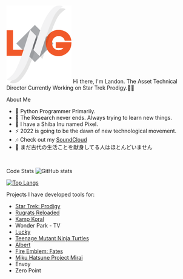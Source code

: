 ![LG Logo](./images/logo.png)
Hi there, I'm Landon. 
The Asset Technical Director Currently Working on Star Trek Prodigy.🖖✨

About Me

- 🐍 Python Programmer Primarily.
- 🌱 The Research never ends. Always trying to learn new things.
- 🦊 I have a Shiba Inu named Pixel.
- ⚡ 2022 is going to be the dawn of new technological movement.
- 🎶 Check out my [SoundCloud](https://soundcloud.com/landon-ginn-375636184)
- 💮 まだ古代の生活ことを献身してる人はほとんどいません

<br />

Code Stats
![GitHub stats](https://github-readme-stats.vercel.app/api?username=landonginn&show_icons=true&theme=dracula&count_private=true)

[![Top Langs](https://github-readme-stats.vercel.app/api/top-langs/?username=landonginn&layout=compact&theme=dracula&count_private=true)](https://github.com/anuraghazra/github-readme-stats)


Projects I have developed tools for:

- [Star Trek: Prodigy](https://www.imdb.com/title/tt9795876/)
- [Rugrats Reloaded](https://www.imdb.com/title/tt8741368)
- [Kamp Koral](https://www.imdb.com/title/tt10436284)
- Wonder Park - TV
- [Lucky](https://www.imdb.com/title/tt9803152/)
- [Teenage Mutant Ninja Turtles](https://www.imdb.com/title/tt1877889)
- [Albert](https://www.imdb.com/title/tt6254874)
- [Fire Emblem: Fates](https://www.nintendo.com/games/detail/fire-emblem-fates-conquest-3ds/)
- [Miku Hatsune Project Mirai](https://www.nintendo.com/games/detail/hatsune-miku-project-mirai-dx-3ds/)
- Envoy
- Zero Point
